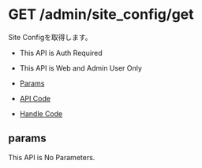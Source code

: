 # GET /admin/site_config/get

Site Configを取得します。

- This API is Auth Required
- This API is Web and Admin User Only

- [Params](#params)
- [API Code](/src/endpoints/admin/site_config/get.js)
- [Handle Code](/src/handlers/web/admin/site_config/get.js)

## params

This API is No Parameters.